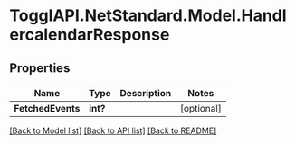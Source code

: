 # TogglAPI.NetStandard.Model.HandlercalendarResponse
## Properties

Name | Type | Description | Notes
------------ | ------------- | ------------- | -------------
**FetchedEvents** | **int?** |  | [optional] 

[[Back to Model list]](../README.md#documentation-for-models) [[Back to API list]](../README.md#documentation-for-api-endpoints) [[Back to README]](../README.md)

